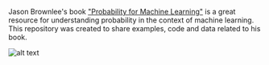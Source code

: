 
Jason Brownlee's book ["Probability for Machine Learning"](https://machinelearningmastery.com/probability-for-machine-learning/) is a great resource for understanding probability in the context of machine learning. This repository was created to share examples, code and data related to his book.  

![alt text](https://github.com/WinstonDodson/-Probability-for-Machine-Learning-/blob/master/Probability_for_Machine_Learning_cover.jpg)
